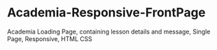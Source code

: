# Academia-Responsive-FrontPage
Academia Loading Page, containing lesson details and message, 
Single Page,
Responsive, 
HTML CSS
